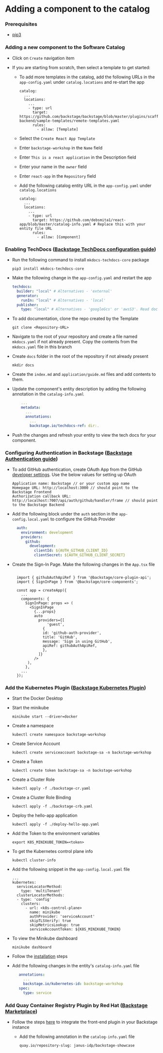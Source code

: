 # Adding a component to the catalog

### Prerequisites

- [pip3](https://www.activestate.com/resources/quick-reads/how-to-install-and-use-pip3/)

### Adding a new component to the Software Catalog

- Click on `Create` navigation item

- If you are starting from scratch, then select a template to get started:

  - To add more templates in the catalog, add the following URLs in the `app-config.yaml` under `catalog.locations` and re-start the app

    ```
    catalog:
      ...
      locations:
        ...
        - type: url
          target: https://github.com/backstage/backstage/blob/master/plugins/scaffolder-backend/sample-templates/remote-templates.yaml
          rules:
            - allow: [Template]
      ```
  - Select the `Create React App Template`
  - Enter `backstage-workshop` in the `Name` field
  - Enter `This is a react application` in the Description field
  - Enter your name in the `owner` field
  - Enter `react-app` in the `Repository` field
  - Add the following catalog entity URL in the `app-config.yaml` under `catalog.locations`

    ```
    catalog:
      ...
      locations:
        ...
        - type: url
          target: https://github.com/debsmita1/react-app/blob/master/catalog-info.yaml # Replace this with your entity file URL
          rules:
            - allow: [Component]
    ```


### Enabling TechDocs ([Backstage TechDocs configuration guide](https://backstage.io/docs/features/techdocs/getting-started))

- Run the following command to install `mkdocs-techdocs-core` package

  ```
  pip3 install mkdocs-techdocs-core
  ```

- Make the following change in the `app-config.yaml` and restart the app

  ```yaml app-config.yaml
  techdocs:
    builder: "local" # Alternatives - 'external'
    generator:
      runIn: "local" # Alternatives - 'local'
    publisher:
      type: "local" # Alternatives - 'googleGcs' or 'awsS3'. Read documentation for using alternatives.
  ```

- To add documentation, clone the repo created by the Template

  ```
  git clone <Repository-URL>
  ```

- Navigate to the root of your repository and create a file named `mkdocs.yaml` if not already present. Copy the contents from the `mkdocs.yaml` file in this branch

- Create `docs` folder in the root of the repository if not already present

  ```
  mkdir docs
  ```

- Create the `index.md` and `application/guide.md` files and add contents to them.

- Update the component's entity description by adding the following annotation in the `catalog-info.yaml`

  ```yaml title="catalog-info.yaml"
      ...
      metadata:
        ...
        annotations:
          ...
          backstage.io/techdocs-ref: dir:.

  ```

- Push the changes and refresh your entity to view the tech docs for your component.

### Configuring Authentication in Backstage ([Backstage Authentication guide](https://backstage.io/docs/auth/))

- To add GitHub authentication, create OAuth App from the GitHub [developer settings](https://github.com/settings/developers). Use the below values for setting up OAuth

  ```
  Application name: Backstage // or your custom app name
  Homepage URL: http://localhost:3000 // should point to the Backstage Frontend
  Authorization callback URL: http://localhost:7007/api/auth/github/handler/frame // should point to the Backstage Backend
  ```

- Add the following block under the `auth` section in the `app-config.local.yaml` to configure the GitHub Provider

  ```yaml title=app-config.local.yaml
    auth:
      environment: development
      providers:
        github:
          development:
            clientId: ${AUTH_GITHUB_CLIENT_ID}
            clientSecret: ${AUTH_GITHUB_CLIENT_SECRET}
  ```

- Create the Sign-In Page. Make the following changes in the `App.tsx` file

  ```tsx title=packages/app/src/App.tsx

    import { githubAuthApiRef } from '@backstage/core-plugin-api';
    import { SignInPage } from '@backstage/core-components';

    const app = createApp({
      ...
      components: {
        SignInPage: props => (
          <SignInPage
            {...props}
            auto
              providers={[
                  'guest',
                {
                id: 'github-auth-provider',
                title: 'GitHub',
                message: 'Sign in using GitHub',
                apiRef: githubAuthApiRef,
                },
              ]}
            />
         ),
        },
      ...
    });

  ```

### Add the Kubernetes Plugin ([Backstage Kubernetes Plugin](https://backstage.io/docs/features/kubernetes/))

- Start the Docker Desktop

- Start the minikube

  ```
  minikube start --driver=docker
  ```

- Create a namespace

  ```
  kubectl create namespace backstage-workshop
  ```

- Create Service Account

  ```
  kubectl create serviceaccount backstage-sa -n backstage-workshop
  ```

- Create a Token

  ```
  kubectl create token backstage-sa -n backstage-workshop
  ```

- Create a Cluster Role

  ```
  kubectl apply -f ./backstage-cr.yaml
  ```

- Create a Cluster Role Binding

  ```
  kubectl apply -f ./backstage-crb.yaml
  ```

- Deploy the hello-app application

  ```
  kubectl apply -f ./deploy-hello-app.yaml
  ```

- Add the Token to the environment variables

  ```
  export K8S_MINIKUBE_TOKEN=<token>
  ```

- To get the Kubernetes control plane info

  ```
  kubectl cluster-info
  ```

- Add the following snippet in the `app-config.local.yaml` file

  ```
  ...
  kubernetes:
    serviceLocatorMethod:
      type: 'multiTenant'
    clusterLocatorMethods:
    - type: 'config'
      clusters:
        - url: <k8s-control-plane>
          name: minikube
          authProvider: 'serviceAccount'
          skipTLSVerify: true
          skipMetricsLookup: true
          serviceAccountToken: ${K8S_MINIKUBE_TOKEN}
  ```

- To view the Minikube dashboard

  ```
  minikube dashboard
  ```

- Follow the [installation](https://backstage.io/docs/features/kubernetes/installation) steps
- Add the following changes in the entity's `catalog-info.yaml` file

  ```yaml title=catalog-info.yaml
     annotations:
       ...
       backstage.io/kubernetes-id: backstage-workshop
     spec:
       type: service
  ```

### Add Quay Container Registry Plugin by Red Hat ([Backstage Marketplace](https://backstage.io/plugins/))

- Follow the steps [here](https://janus-idp.io/plugins/quay/) to integrate the front-end plugin in your Backstage instance
  
  - Add the following annotation in the `catalog-info.yaml` file

    ```quay.io/repository-slug: janus-idp/backstage-showcase```

